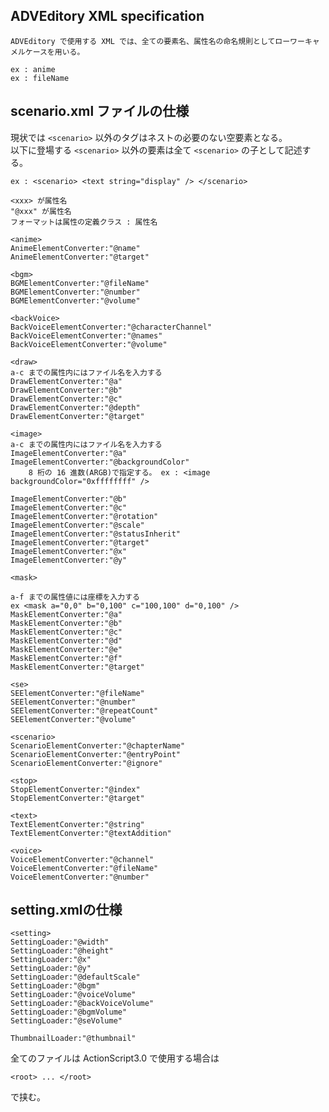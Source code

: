 ## ADVEditory XML specification
	ADVEditory で使用する XML では、全ての要素名、属性名の命名規則としてローワーキャメルケースを用いる。

	ex : anime
	ex : fileName

## scenario.xml	ファイルの仕様

現状では `<scenario>` 以外のタグはネストの必要のない空要素となる。  
以下に登場する `<scenario>` 以外の要素は全て `<scenario>` の子として記述する。

	ex : <scenario> <text string="display" /> </scenario>

	<xxx> が属性名
	"@xxx" が属性名
	フォーマットは属性の定義クラス : 属性名
	
	<anime>
	AnimeElementConverter:"@name"
	AnimeElementConverter:"@target"

	<bgm>
	BGMElementConverter:"@fileName"
	BGMElementConverter:"@number"
	BGMElementConverter:"@volume"

	<backVoice>
	BackVoiceElementConverter:"@characterChannel"
	BackVoiceElementConverter:"@names"
	BackVoiceElementConverter:"@volume"

	<draw>
	a-c までの属性内にはファイル名を入力する
	DrawElementConverter:"@a"
	DrawElementConverter:"@b"
	DrawElementConverter:"@c"
	DrawElementConverter:"@depth"
	DrawElementConverter:"@target"

	<image>
	a-c までの属性内にはファイル名を入力する
	ImageElementConverter:"@a"
	ImageElementConverter:"@backgroundColor"
		8 桁の 16 進数(ARGB)で指定する。 ex : <image backgroundColor="0xffffffff" />

	ImageElementConverter:"@b"
	ImageElementConverter:"@c"
	ImageElementConverter:"@rotation"
	ImageElementConverter:"@scale"
	ImageElementConverter:"@statusInherit"
	ImageElementConverter:"@target"
	ImageElementConverter:"@x"
	ImageElementConverter:"@y"

	<mask>

	a-f までの属性値には座標を入力する
	ex <mask a="0,0" b="0,100" c="100,100" d="0,100" />
	MaskElementConverter:"@a"
	MaskElementConverter:"@b"
	MaskElementConverter:"@c"
	MaskElementConverter:"@d"
	MaskElementConverter:"@e"
	MaskElementConverter:"@f"
	MaskElementConverter:"@target"
	
	<se>
	SEElementConverter:"@fileName"
	SEElementConverter:"@number"
	SEElementConverter:"@repeatCount"
	SEElementConverter:"@volume"

	<scenario>
	ScenarioElementConverter:"@chapterName"
	ScenarioElementConverter:"@entryPoint"
	ScenarioElementConverter:"@ignore"

	<stop>
	StopElementConverter:"@index"
	StopElementConverter:"@target"

	<text>
	TextElementConverter:"@string"
	TextElementConverter:"@textAddition"

	<voice>
	VoiceElementConverter:"@channel"
	VoiceElementConverter:"@fileName"
	VoiceElementConverter:"@number"

## setting.xmlの仕様

	<setting>
	SettingLoader:"@width"
	SettingLoader:"@height"
	SettingLoader:"@x"
	SettingLoader:"@y"
	SettingLoader:"@defaultScale"
	SettingLoader:"@bgm"
	SettingLoader:"@voiceVolume"
	SettingLoader:"@backVoiceVolume"
	SettingLoader:"@bgmVolume"
	SettingLoader:"@seVolume"

	ThumbnailLoader:"@thumbnail"

全てのファイルは ActionScript3.0 で使用する場合は

	<root> ... </root>

で挟む。